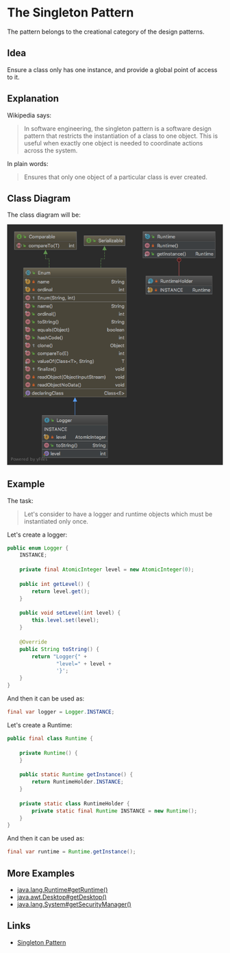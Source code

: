 # The Singleton Pattern

The pattern belongs to the creational category of the design patterns.

## Idea

Ensure a class only has one instance, and provide a global point of access to it.

## Explanation

Wikipedia says:

> In software engineering, the singleton pattern is a software design pattern that restricts the instantiation of a 
class to one object. This is useful when exactly one object is needed to coordinate actions across the system.

In plain words:

> Ensures that only one object of a particular class is ever created.

## Class Diagram

The class diagram will be:

![alt text](../etc/singleton.png "Singleton class diagram")

## Example

The task:

> Let's consider to have a logger and runtime objects which must be instantiated only once.

Let's create a logger:

```java
public enum Logger {
    INSTANCE;

    private final AtomicInteger level = new AtomicInteger(0);

    public int getLevel() {
        return level.get();
    }

    public void setLevel(int level) {
        this.level.set(level);
    }

    @Override
    public String toString() {
        return "Logger{" +
                "level=" + level +
                '}';
    }
}
```

And then it can be used as:

```java
final var logger = Logger.INSTANCE;
```
Let's create a Runtime:

```java
public final class Runtime {

    private Runtime() {
    }

    public static Runtime getInstance() {
        return RuntimeHolder.INSTANCE;
    }

    private static class RuntimeHolder {
        private static final Runtime INSTANCE = new Runtime();
    }
}
```

And then it can be used as:

```java
final var runtime = Runtime.getInstance();
```

## More Examples

* [java.lang.Runtime#getRuntime()](http://docs.oracle.com/javase/8/docs/api/java/lang/Runtime.html#getRuntime%28%29)
* [java.awt.Desktop#getDesktop()](http://docs.oracle.com/javase/8/docs/api/java/awt/Desktop.html#getDesktop--)
* [java.lang.System#getSecurityManager()](http://docs.oracle.com/javase/8/docs/api/java/lang/System.html#getSecurityManager--)

## Links

* [Singleton Pattern](https://en.wikipedia.org/wiki/Singleton_pattern)